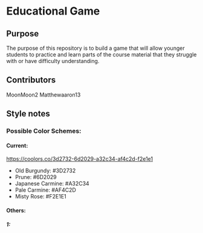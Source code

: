# Educational Game

## Purpose
The purpose of this repository is to build a game that will allow younger
students to practice and learn parts of the course material that they struggle
with or have difficulty understanding.

## Contributors
MoonMoon2
Matthewaaron13




## Style notes
### Possible Color Schemes:
#### Current:
https://coolors.co/3d2732-6d2029-a32c34-af4c2d-f2e1e1
* Old Burgundy: #3D2732
* Prune: #6D2029
* Japanese Carmine: #A32C34
* Pale Carmine: #AF4C2D
* Misty Rose: #F2E1E1
#### Others:
##### 1:
